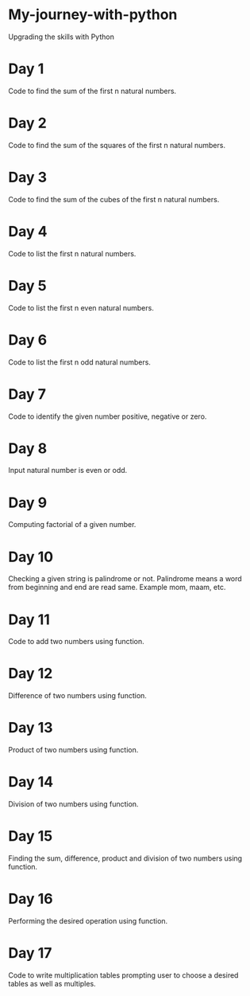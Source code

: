 # My-journey-with-python
Upgrading the skills with Python
# Day 1
Code to find the sum of the first n natural numbers.
# Day 2
Code to find the sum of the squares of the first n natural numbers.
# Day 3
Code to find the sum of the cubes of the first n natural numbers.
# Day 4
Code to list the first n natural numbers.
# Day 5
Code to list the first n even natural numbers.
# Day 6
Code to list the first n odd natural numbers.
# Day 7
Code to identify the given number positive, negative or zero.
# Day 8
Input natural number is even or odd.
# Day 9
Computing factorial of a given number.
# Day 10
Checking a given string is palindrome or not.
Palindrome means a word from beginning and end are read same.
Example mom, maam, etc.
# Day 11
Code to add two numbers using function.
# Day 12
Difference of two numbers using function.
# Day 13
Product of two numbers using function.
# Day 14
Division of two numbers using function.
# Day 15
Finding the sum, difference, product and division of two numbers using function.
# Day 16
Performing the desired operation using function.
# Day 17
Code to write multiplication tables prompting user to choose a desired tables as well as multiples.
